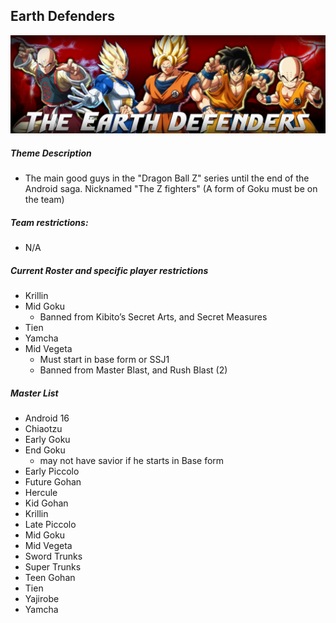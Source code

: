 ## Earth Defenders

![](../images/ed.jpg)

##### Theme Description 
- The main good guys in the "Dragon Ball Z" series until the end of the Android saga. Nicknamed "The Z fighters" (A form of Goku must be on the team)

##### Team restrictions:
  - N/A

##### Current Roster and specific player restrictions

- Krillin
- Mid Goku
  - Banned from Kibito’s Secret Arts, and Secret Measures
- Tien
- Yamcha
- Mid Vegeta
  - Must start in base form or SSJ1
  - Banned from Master Blast, and Rush Blast (2)
  
##### Master List
- Android 16 
- Chiaotzu
- Early Goku
- End Goku
    - may not have savior if he starts in Base form
- Early Piccolo
- Future Gohan
- Hercule 
- Kid Gohan
- Krillin
- Late Piccolo
- Mid Goku
- Mid Vegeta
- Sword Trunks
- Super Trunks
- Teen Gohan
- Tien
- Yajirobe
- Yamcha
